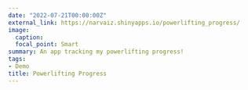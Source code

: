 ```yaml
---
date: "2022-07-21T00:00:00Z"
external_link: https://narvaiz.shinyapps.io/powerlifting_progress/
image:
  caption: 
  focal_point: Smart
summary: An app tracking my powerlifting progress! 
tags:
- Demo
title: Powerlifting Progress
---
```

